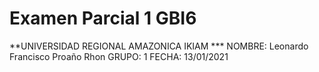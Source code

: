 # Examen Parcial 1 GBI6

**UNIVERSIDAD REGIONAL AMAZONICA IKIAM ***
 NOMBRE: Leonardo Francisco Proaño Rhon
 GRUPO: 1 
 FECHA: 13/01/2021

